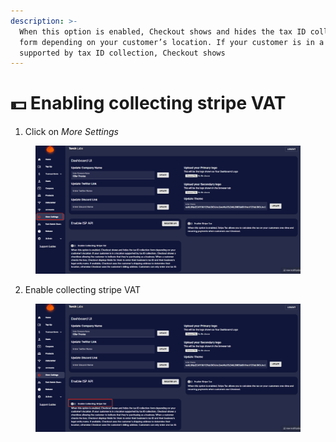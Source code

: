 ```yaml
---
description: >-
  When this option is enabled, Checkout shows and hides the tax ID collection
  form depending on your customer’s location. If your customer is in a location
  supported by tax ID collection, Checkout shows
---
```


# 💵 Enabling collecting stripe VAT

1. Click on _More Settings_

<figure><img src="../.gitbook/assets/1 (14).png" alt=""><figcaption></figcaption></figure>

2. Enable collecting stripe VAT

<figure><img src="../.gitbook/assets/2 (11).png" alt=""><figcaption></figcaption></figure>

